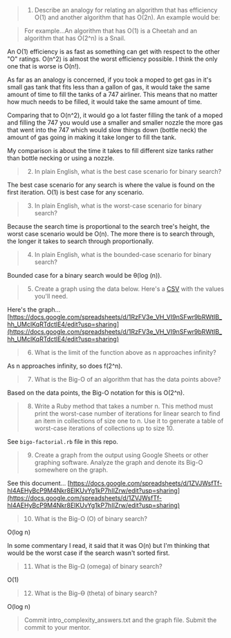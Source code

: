 >1. Describe an analogy for relating an algorithm that has efficiency O(1) and another algorithm that has O(2n). An example would be:

>For example...An algorithm that has O(1) is a Cheetah and an algorithm that has O(2^n) is a Snail.

An O(1) efficiency is as fast as something can get with respect to the other "O" ratings. O(n^2) is almost the worst efficiency possible.  I think the only one that is worse is O(n!).

As far as an analogy is concerned, if you took a moped to get gas in it's small gas tank that fits less than a gallon of gas, it would take the same amount of time to fill the tanks of a 747 airliner.  This means that no matter how much needs to be filled, it would take the same amount of time.

Comparing that to O(n^2), it would go a lot faster filling the tank of a moped and filling the 747 you would use a smaller and smaller nozzle the more gas that went into the 747 which would slow things down (bottle neck) the amount of gas going in making it take longer to fill the tank.

My comparison is about the time it takes to fill different size tanks rather than bottle necking or using a nozzle.

>2. In plain English, what is the best case scenario for binary search?

The best case scenario for any search is where the value is found on the first iteration. O(1) is best case for any scenario.

>3. In plain English, what is the worst-case scenario for binary search?

Because the search time is proportional to the search tree's height, the worst case scenario would be O(n). The more there is to search through, the longer it takes to search through proportionally.

>4. In plain English, what is the bounded-case scenario for binary search?

Bounded case for a binary search would be &theta;(log (n)).

>5. Create a graph using the data below. Here's a [CSV]() with the values you'll need.

Here's the graph...
[https://docs.google.com/spreadsheets/d/1RzFV3e_VH_VI9nSFwr9bRWtIB_hh_UMcIKqRTdctlE4/edit?usp=sharing](https://docs.google.com/spreadsheets/d/1RzFV3e_VH_VI9nSFwr9bRWtIB_hh_UMcIKqRTdctlE4/edit?usp=sharing)

>6. What is the limit of the function above as n approaches infinity?

As n approaches infinity, so does f(2^n).

>7. What is the Big-O of an algorithm that has the data points above?

Based on the data points, the Big-O notation for this is O(2^n).

>8. Write a Ruby method that takes a number n. This method must print the worst-case number of iterations for linear search to find an item in collections of size one to n. Use it to generate a table of worst-case iterations of collections up to size 10.

See `bigo-factorial.rb` file in this repo.

>9. Create a graph from the output using Google Sheets or other graphing software. Analyze the graph and denote its Big-O somewhere on the graph.

See this document...
[https://docs.google.com/spreadsheets/d/1ZVJWsfTf-hI4AEHyBcP9M4Nkr8EIKUvYg1kP7hIIZrw/edit?usp=sharing](https://docs.google.com/spreadsheets/d/1ZVJWsfTf-hI4AEHyBcP9M4Nkr8EIKUvYg1kP7hIIZrw/edit?usp=sharing)

>10. What is the Big-O (O) of binary search?

O(log n)

In some commentary I read, it said that it was O(n) but I'm thinking that would be the worst case if the search wasn't sorted first.

>11. What is the Big-Ω (omega) of binary search?

O(1)

>12. What is the Big-Ө (theta) of binary search?

O(log n)

>Commit intro_complexity_answers.txt and the graph file. Submit the commit to your mentor.
